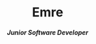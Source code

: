 <h1 align="center"> Emre </h1>
<h5 align="center"> Junior Software Developer </h5>
<p align="center">


